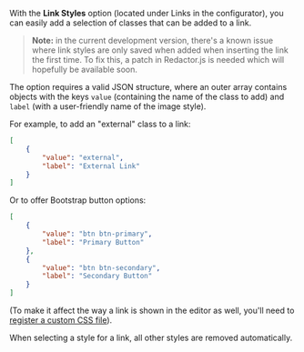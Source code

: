 With the **Link Styles** option (located under Links in the configurator), you can easily add a selection of classes that can be added to a link.

> **Note:** in the current development version, there's a known issue where link styles are only saved when added when inserting the link the first time. To fix this, a patch in Redactor.js is needed which will hopefully be available soon.

The option requires a valid JSON structure, where an outer array contains objects with the keys `value` (containing the name of the class to add) and `label` (with a user-friendly name of the image style). 

For example, to add an "external" class to a link:

``` json
[
    {
        "value": "external",
        "label": "External Link"
    }
]
```

Or to offer Bootstrap button options:

``` json
[
    {
        "value": "btn btn-primary",
        "label": "Primary Button"
    },
    {
        "value": "btn btn-secondary",
        "label": "Secondary Button"
    }
]
```

(To make it affect the way a link is shown in the editor as well, you'll need to [register a custom CSS file](Custom_CSS)). 

When selecting a style for a link, all other styles are removed automatically. 
